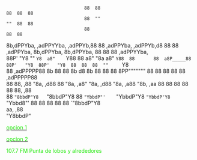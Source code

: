 


                                                                                                                                            
                                 88  88                                                                             88  88  88              
                                 88  ""                                                                             ""  88  88              
                                 88                                                                                     88  88              
8b,dPPYba,  ,adPPYYba,   ,adPPYb,88  88   ,adPPYba,    ,adPPYb,d8  88       88   ,adPPYba,  8b,dPPYba,  8b,dPPYba,  88  88  88  ,adPPYYba,  
88P'   "Y8  ""     `Y8  a8"    `Y88  88  a8"     "8a  a8"    `Y88  88       88  a8P_____88  88P'   "Y8  88P'   "Y8  88  88  88  ""     `Y8  
88          ,adPPPPP88  8b       88  88  8b       d8  8b       88  88       88  8PP"""""""  88          88          88  88  88  ,adPPPPP88  
88          88,    ,88  "8a,   ,d88  88  "8a,   ,a8"  "8a,   ,d88  "8a,   ,a88  "8b,   ,aa  88          88          88  88  88  88,    ,88  
88          `"8bbdP"Y8   `"8bbdP"Y8  88   `"YbbdP"'    `"YbbdP"Y8   `"YbbdP'Y8   `"Ybbd8"'  88          88          88  88  88  `"8bbdP"Y8  
                                                       aa,    ,88                                                                           
                                                        "Y8bbdP"                                                                            

                             
                                                                                                        

                                                                                                                                                    	  
<p>
<p>
<a href="http://giss.tv:8001/guerrillaradio.ogg"><div><font color="#1ee907">opcion 1</font></div></a>
<p>
<a href="https://guerrillaradio.github.io/prendelaradio/"><div><font color="#1ee907">opcion 2</font></div></a>
<p>
<p>
<div><font color="#1ee907">107.7 FM Punta de lobos y alrededores</font></div>
 
